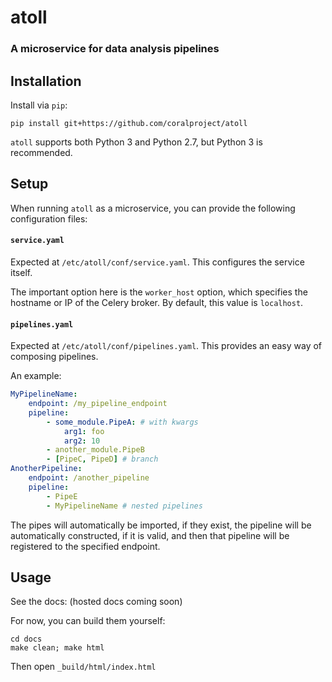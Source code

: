 # atoll
### A microservice for data analysis pipelines

## Installation

Install via `pip`:

    pip install git+https://github.com/coralproject/atoll

`atoll` supports both Python 3 and Python 2.7, but Python 3 is recommended.

## Setup

When running `atoll` as a microservice, you can provide the following configuration files:

#### `service.yaml`

Expected at `/etc/atoll/conf/service.yaml`. This configures the service itself.

The important option here is the `worker_host` option, which specifies the hostname or IP of the Celery broker. By default, this value is `localhost`.

#### `pipelines.yaml`

Expected at `/etc/atoll/conf/pipelines.yaml`. This provides an easy way of composing pipelines.

An example:

```yaml
MyPipelineName:
    endpoint: /my_pipeline_endpoint
    pipeline:
        - some_module.PipeA: # with kwargs
            arg1: foo
            arg2: 10
        - another_module.PipeB
        - [PipeC, PipeD] # branch
AnotherPipeline:
    endpoint: /another_pipeline
    pipeline:
        - PipeE
        - MyPipelineName # nested pipelines
```

The pipes will automatically be imported, if they exist, the pipeline will be automatically constructed, if it is valid, and then that pipeline will be registered to the specified endpoint.


## Usage

See the docs: (hosted docs coming soon)

For now, you can build them yourself:

    cd docs
    make clean; make html

Then open `_build/html/index.html`
